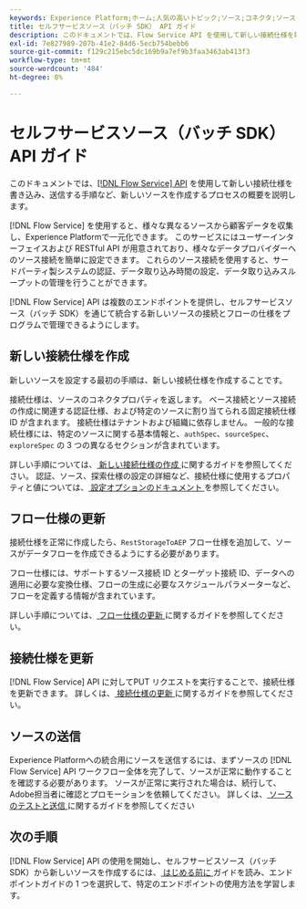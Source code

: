 ```yaml
---
keywords: Experience Platform;ホーム;人気の高いトピック;ソース;コネクタ;ソースコネクタ;ソース sdk;SDK;SDK
title: セルフサービスソース（バッチ SDK） API ガイド
description: このドキュメントでは、Flow Service API を使用して新しい接続仕様を取得、書き込み、送信する手順など、新しいソースを作成するプロセスの概要を説明します。
exl-id: 7e827989-207b-41e2-84d6-5ecb754bebb6
source-git-commit: f129c215ebc5dc169b9a7ef9b3faa3463ab413f3
workflow-type: tm+mt
source-wordcount: '484'
ht-degree: 8%

---
```


# セルフサービスソース（バッチ SDK） API ガイド

このドキュメントでは、[[!DNL Flow Service] API](https://www.adobe.io/experience-platform-apis/references/flow-service/) を使用して新しい接続仕様を書き込み、送信する手順など、新しいソースを作成するプロセスの概要を説明します。

[!DNL Flow Service] を使用すると、様々な異なるソースから顧客データを収集し、Experience Platformで一元化できます。 このサービスにはユーザーインターフェイスおよび RESTful API が用意されており、様々なデータプロバイダーへのソース接続を簡単に設定できます。 これらのソース接続を使用すると、サードパーティ製システムの認証、データ取り込み時間の設定、データ取り込みスループットの管理を行うことができます。

[!DNL Flow Service] API は複数のエンドポイントを提供し、セルフサービスソース（バッチ SDK）を通じて統合する新しいソースの接続とフローの仕様をプログラムで管理できるようにします。

## 新しい接続仕様を作成

新しいソースを設定する最初の手順は、新しい接続仕様を作成することです。

接続仕様は、ソースのコネクタプロパティを返します。 ベース接続とソース接続の作成に関連する認証仕様、および特定のソースに割り当てられる固定接続仕様 ID が含まれます。 接続仕様はテナントおよび組織に依存しません。 一般的な接続仕様には、特定のソースに関する基本情報と、`authSpec`、`sourceSpec`、`exploreSpec` の 3 つの異なるセクションが含まれています。

詳しい手順については、[ 新しい接続仕様の作成 ](./create.md) に関するガイドを参照してください。 認証、ソース、探索仕様の設定の詳細など、接続仕様に使用するプロパティと値については、[ 設定オプションのドキュメント ](../config/config.md) を参照してください。

## フロー仕様の更新

接続仕様を正常に作成したら、`RestStorageToAEP` フロー仕様を追加して、ソースがデータフローを作成できるようにする必要があります。

フロー仕様には、サポートするソース接続 ID とターゲット接続 ID、データへの適用に必要な変換仕様、フローの生成に必要なスケジュールパラメーターなど、フローを定義する情報が含まれています。

詳しい手順については、[ フロー仕様の更新 ](./update-flow-specs.md) に関するガイドを参照してください。

## 接続仕様を更新

[!DNL Flow Service] API に対してPUT リクエストを実行することで、接続仕様を更新できます。 詳しくは、[ 接続仕様の更新 ](./update-connection-specs.md) に関するガイドを参照してください。

## ソースの送信

Experience Platformへの統合用にソースを送信するには、まずソースの [!DNL Flow Service] API ワークフロー全体を完了して、ソースが正常に動作することを確認する必要があります。 ソースが正常に実行された場合は、続行して、Adobe担当者に確認とプロモーションを依頼してください。 詳しくは、[ ソースのテストと送信 ](./submit.md) に関するガイドを参照してください

## 次の手順

[!DNL Flow Service] API の使用を開始し、セルフサービスソース（バッチ SDK）から新しいソースを作成するには、[ はじめる前に ](./getting-started.md) ガイドを読み、エンドポイントガイドの 1 つを選択して、特定のエンドポイントの使用方法を学習します。
